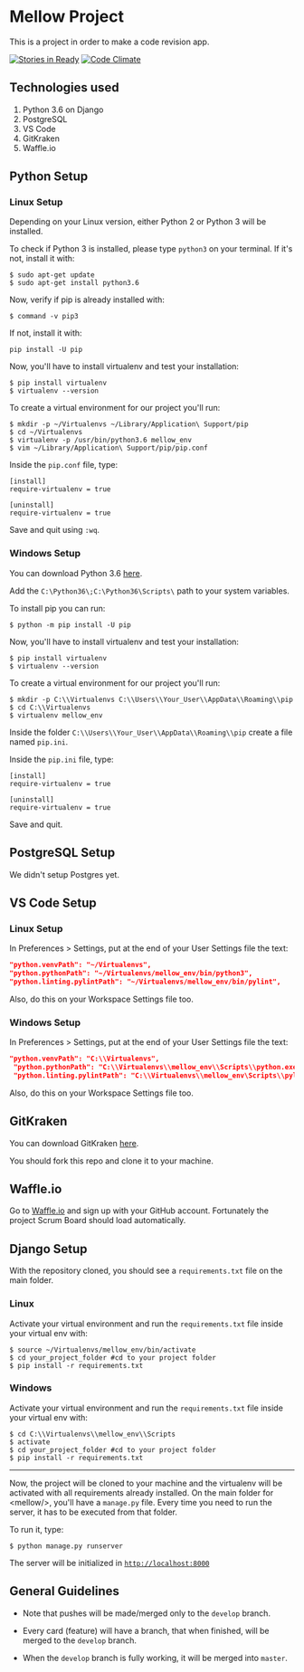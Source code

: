 # Mellow Project

This is a project in order to make a code revision app.

[![Stories in Ready](https://badge.waffle.io/izabelacborges/mellow.png?label=ready&title=Ready)](http://waffle.io/izabelacborges/mellow)
[![Code Climate](https://codeclimate.com/github/codeclimate/codeclimate/badges/gpa.svg)](https://codeclimate.com/github/izabelacborges/mellow)

## Technologies used

1. Python 3.6 on Django
1. PostgreSQL
1. VS Code
1. GitKraken
1. Waffle.io

## Python Setup

### Linux Setup

Depending on your Linux version, either Python 2 or Python 3 will be installed.

To check if Python 3 is installed, please type `python3` on your terminal. If it's not, install it with:

```shell
$ sudo apt-get update
$ sudo apt-get install python3.6
```

Now, verify if pip is already installed with:

```shell
$ command -v pip3
```

If not, install it with:

```shell
pip install -U pip
```

Now, you'll have to install virtualenv and test your installation:

```shell
$ pip install virtualenv
$ virtualenv --version
```

To create a virtual environment for our project you'll run:

```shell
$ mkdir -p ~/Virtualenvs ~/Library/Application\ Support/pip
$ cd ~/Virtualenvs
$ virtualenv -p /usr/bin/python3.6 mellow_env
$ vim ~/Library/Application\ Support/pip/pip.conf
```

Inside the `pip.conf` file, type:

```shell
[install]
require-virtualenv = true

[uninstall]
require-virtualenv = true
```

Save and quit using `:wq`.

### Windows Setup

You can download Python 3.6 [here](https://www.python.org/downloads/).

Add the `C:\Python36\;C:\Python36\Scripts\` path to your system variables.

To install pip you can run:

```shell
$ python -m pip install -U pip
```

Now, you'll have to install virtualenv and test your installation:

```shell
$ pip install virtualenv
$ virtualenv --version
```

To create a virtual environment for our project you'll run:

```shell
$ mkdir -p C:\\Virtualenvs C:\\Users\\Your_User\\AppData\\Roaming\\pip
$ cd C:\\Virtualenvs
$ virtualenv mellow_env
```

Inside the folder `C:\\Users\\Your_User\\AppData\\Roaming\\pip` create a file named `pip.ini`.

Inside the `pip.ini` file, type:

```shell
[install]
require-virtualenv = true

[uninstall]
require-virtualenv = true
```

Save and quit.

## PostgreSQL Setup

We didn't setup Postgres yet.

## VS Code Setup

### Linux Setup

In Preferences > Settings, put at the end of your User Settings file the text:

```json
"python.venvPath": "~/Virtualenvs",
"python.pythonPath": "~/Virtualenvs/mellow_env/bin/python3",
"python.linting.pylintPath": "~/Virtualenvs/mellow_env/bin/pylint",
```

Also, do this on your Workspace Settings file too.

### Windows Setup

In Preferences > Settings, put at the end of your User Settings file the text:

```json
"python.venvPath": "C:\\Virtualenvs",
 "python.pythonPath": "C:\\Virtualenvs\\mellow_env\\Scripts\\python.exe",
 "python.linting.pylintPath": "C:\\Virtualenvs\\mellow_env\Scripts\\pylint.exe",
```

Also, do this on your Workspace Settings file too.

## GitKraken

You can download GitKraken [here](https://www.gitkraken.com/).

You should fork this repo and clone it to your machine.

## Waffle.io

Go to [Waffle.io](https://waffle.io/) and sign up with your GitHub account. Fortunately the project Scrum Board should load automatically.

## Django Setup

With the repository cloned, you should see a `requirements.txt` file on the main folder.

### Linux

Activate your virtual environment and run the `requirements.txt` file inside your virtual env with:

```shell
$ source ~/Virtualenvs/mellow_env/bin/activate
$ cd your_project_folder #cd to your project folder
$ pip install -r requirements.txt
```

### Windows

Activate your virtual environment and run the `requirements.txt` file inside your virtual env with:

```shell
$ cd C:\\Virtualenvs\\mellow_env\\Scripts
$ activate
$ cd your_project_folder #cd to your project folder
$ pip install -r requirements.txt
```

***

Now, the project will be cloned to your machine and the virtualenv will be activated with all requirements already installed. On the main folder for \<mellow/\>, you'll have a `manage.py` file. Every time you need to run the server, it has to be executed from that folder.

To run it, type:

```shell
$ python manage.py runserver
```

The server will be initialized in [`http://localhost:8000`](http://localhost:8000)

## General Guidelines

* Note that pushes will be made/merged only to the `develop` branch.

* Every card (feature) will have a branch, that when finished, will be merged to the `develop` branch.

* When the `develop` branch is fully working, it will be merged into `master`.
